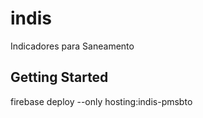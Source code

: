 # indis

Indicadores para Saneamento

## Getting Started

firebase deploy --only hosting:indis-pmsbto